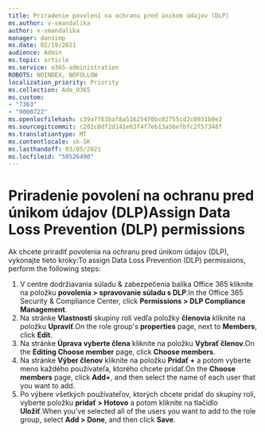 ```yaml
---
title: Priradenie povolení na ochranu pred únikom údajov (DLP)
ms.author: v-smandalika
author: v-smandalika
manager: dansimp
ms.date: 02/19/2021
audience: Admin
ms.topic: article
ms.service: o365-administration
ROBOTS: NOINDEX, NOFOLLOW
localization_priority: Priority
ms.collection: Adm_O365
ms.custom:
- "7363"
- "9000722"
ms.openlocfilehash: c39a7f63baf8a516254f0bc02755cd2c0931b0e2
ms.sourcegitcommit: c202c0df2d141e63f4f7eb13a56efbfc2f57348f
ms.translationtype: MT
ms.contentlocale: sk-SK
ms.lasthandoff: 03/05/2021
ms.locfileid: "50526490"
---
```

# <a name="assign-data-loss-prevention-dlp-permissions"></a><span data-ttu-id="f8a20-102">Priradenie povolení na ochranu pred únikom údajov (DLP)</span><span class="sxs-lookup"><span data-stu-id="f8a20-102">Assign Data Loss Prevention (DLP) permissions</span></span>

<span data-ttu-id="f8a20-103">Ak chcete priradiť povolenia na ochranu pred únikom údajov (DLP), vykonajte tieto kroky:</span><span class="sxs-lookup"><span data-stu-id="f8a20-103">To assign Data Loss Prevention (DLP) permissions, perform the following steps:</span></span>

1. <span data-ttu-id="f8a20-104">V centre dodržiavania súladu & zabezpečenia balíka Office 365 kliknite na položku **povolenia > spravovanie súladu s DLP**.</span><span class="sxs-lookup"><span data-stu-id="f8a20-104">In the Office 365 Security & Compliance Center, click **Permissions > DLP Compliance Management**.</span></span>
2. <span data-ttu-id="f8a20-105">Na stránke **Vlastnosti** skupiny rolí vedľa položky **členovia** kliknite na položku **Upraviť**.</span><span class="sxs-lookup"><span data-stu-id="f8a20-105">On the role group's **properties** page, next to **Members**, click **Edit**.</span></span>
3. <span data-ttu-id="f8a20-106">Na stránke **Úprava vyberte člena** kliknite na položku **Vybrať členov**.</span><span class="sxs-lookup"><span data-stu-id="f8a20-106">On the **Editing Choose member** page, click **Choose members**.</span></span>
4. <span data-ttu-id="f8a20-107">Na stránke **Výber členov** kliknite na položku **Pridať +** a potom vyberte meno každého používateľa, ktorého chcete pridať.</span><span class="sxs-lookup"><span data-stu-id="f8a20-107">On the **Choose members** page, click **Add+**, and then select the name of each user that you want to add.</span></span>
5. <span data-ttu-id="f8a20-108">Po výbere všetkých používateľov, ktorých chcete pridať do skupiny rolí, vyberte položku **pridať > Hotovo** a potom kliknite na tlačidlo **Uložiť**.</span><span class="sxs-lookup"><span data-stu-id="f8a20-108">When you've selected all of the users you want to add to the role group, select **Add > Done**, and then click **Save**.</span></span>
